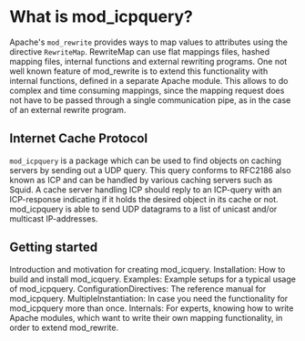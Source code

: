 # What is mod_icpquery?

Apache's ``mod_rewrite`` provides ways to map values to attributes using the directive ``RewriteMap``.
RewriteMap can use flat mappings files, hashed mapping files, internal functions and external
rewriting programs. One not well known feature of mod_rewrite is to extend this functionality with
internal functions, defined in a separate Apache module. This allows to do complex and time consuming
mappings, since the mapping request does not have to be passed through a single communication pipe, as
in the case of an external rewrite program.

## Internet Cache Protocol
``mod_icpquery`` is a package which can be used to find objects on caching servers by sending out a UDP
query. This query conforms to RFC2186 also known as ICP and can be handled by various caching servers
such as Squid. A cache server handling ICP should reply to an ICP-query with an ICP-response indicating
if it holds the desired object in its cache or not. mod_icpquery is able to send UDP datagrams to a list
of unicast and/or multicast IP-addresses.

## Getting started
Introduction and motivation for creating mod_icquery.
Installation: How to build and install mod_icquery.
Examples: Example setups for a typical usage of mod_icpquery.
ConfigurationDirectives: The reference manual for mod_icpquery.
MultipleInstantiation: In case you need the functionality for mod_icpquery more than once.
Internals: For experts, knowing how to write Apache modules, which want to write their own mapping functionality, in order to extend mod_rewrite.
